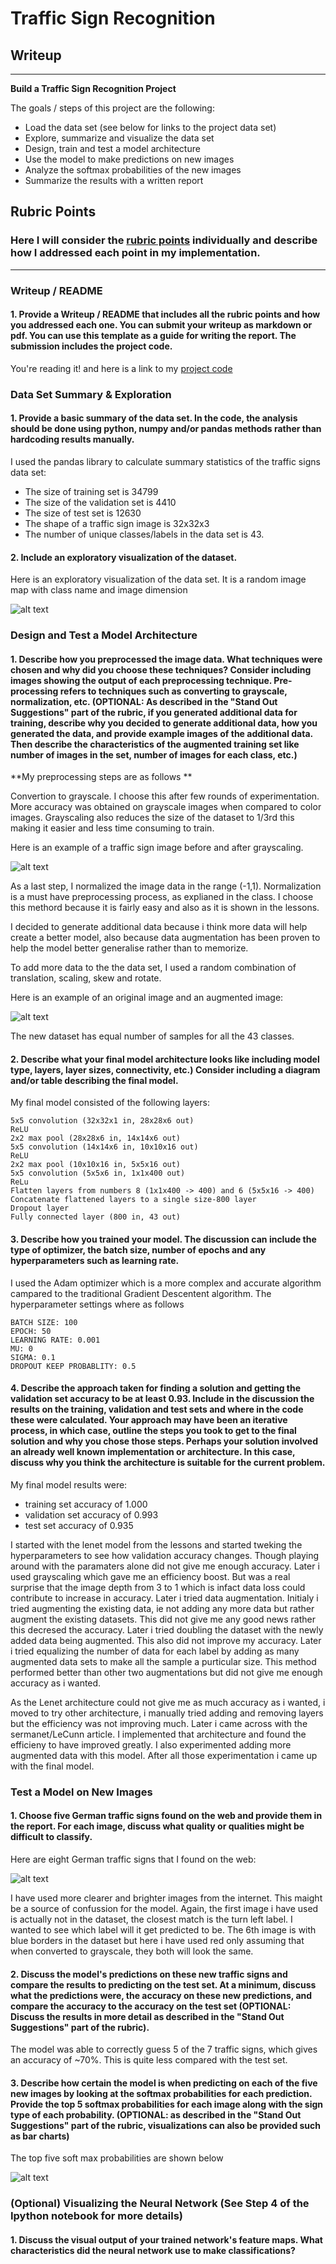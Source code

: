 # **Traffic Sign Recognition** 

## Writeup

---

**Build a Traffic Sign Recognition Project**

The goals / steps of this project are the following:
* Load the data set (see below for links to the project data set)
* Explore, summarize and visualize the data set
* Design, train and test a model architecture
* Use the model to make predictions on new images
* Analyze the softmax probabilities of the new images
* Summarize the results with a written report


[//]: # (Image References)

[image1]: ./img/visualization.png "Visualization"
[image2]: ./img/grayscale.png "Grayscaling"
[image3]: ./img/augment.png "Image Augmentation"
[image4]: ./img/wild.png "Images from internet"
[image5]: ./img/prediction.png "Top 3 probablities"

## Rubric Points
### Here I will consider the [rubric points](https://review.udacity.com/#!/rubrics/481/view) individually and describe how I addressed each point in my implementation.  

---
### Writeup / README

#### 1. Provide a Writeup / README that includes all the rubric points and how you addressed each one. You can submit your writeup as markdown or pdf. You can use this template as a guide for writing the report. The submission includes the project code.

You're reading it! and here is a link to my [project code](https://github.com/prasad-pillai/traffic-sign-deeplearn/blob/master/Traffic_Sign_Classifier.ipynb)

### Data Set Summary & Exploration

#### 1. Provide a basic summary of the data set. In the code, the analysis should be done using python, numpy and/or pandas methods rather than hardcoding results manually.

I used the pandas library to calculate summary statistics of the traffic
signs data set:

* The size of training set is 34799
* The size of the validation set is 4410
* The size of test set is 12630
* The shape of a traffic sign image is 32x32x3
* The number of unique classes/labels in the data set is 43.

#### 2. Include an exploratory visualization of the dataset.

Here is an exploratory visualization of the data set. It is a random image map with class name and image dimension

![alt text][image1]

### Design and Test a Model Architecture

#### 1. Describe how you preprocessed the image data. What techniques were chosen and why did you choose these techniques? Consider including images showing the output of each preprocessing technique. Pre-processing refers to techniques such as converting to grayscale, normalization, etc. (OPTIONAL: As described in the "Stand Out Suggestions" part of the rubric, if you generated additional data for training, describe why you decided to generate additional data, how you generated the data, and provide example images of the additional data. Then describe the characteristics of the augmented training set like number of images in the set, number of images for each class, etc.)

**My preprocessing steps are as follows **

Convertion to grayscale. I choose this after few rounds of experimentation. More accuracy was obtained on grayscale images when compared to color images. Grayscaling also reduces the size of the dataset to 1/3rd this making it easier and less time consuming to train.
    
Here is an example of a traffic sign image before and after grayscaling.

![alt text][image2]

As a last step, I normalized the image data in the range (-1,1). Normalization is a must have preprocessing process, as explianed in the class. I choose this methord because it is fairly easy and also as it is shown in the lessons.


I decided to generate additional data because i think more data will help create a better model, also because data augmentation has been proven to help the model better generalise rather than to memorize.

To add more data to the the data set, I used a random combination of translation, scaling, skew and rotate.

Here is an example of an original image and an augmented image:

![alt text][image3]

The new dataset has equal number of samples for all the 43 classes.


#### 2. Describe what your final model architecture looks like including model type, layers, layer sizes, connectivity, etc.) Consider including a diagram and/or table describing the final model.

My final model consisted of the following layers:


    5x5 convolution (32x32x1 in, 28x28x6 out)
    ReLU
    2x2 max pool (28x28x6 in, 14x14x6 out)
    5x5 convolution (14x14x6 in, 10x10x16 out)
    ReLU
    2x2 max pool (10x10x16 in, 5x5x16 out)
    5x5 convolution (5x5x6 in, 1x1x400 out)
    ReLu
    Flatten layers from numbers 8 (1x1x400 -> 400) and 6 (5x5x16 -> 400)
    Concatenate flattened layers to a single size-800 layer
    Dropout layer
    Fully connected layer (800 in, 43 out)



#### 3. Describe how you trained your model. The discussion can include the type of optimizer, the batch size, number of epochs and any hyperparameters such as learning rate.

I used the Adam optimizer which is a more complex and accurate algorithm campared to the traditional Gradient Descentent algorithm. The hyperparameter settings where as follows

    BATCH SIZE: 100
    EPOCH: 50
    LEARNING RATE: 0.001
    MU: 0
    SIGMA: 0.1
    DROPOUT KEEP PROBABLITY: 0.5


#### 4. Describe the approach taken for finding a solution and getting the validation set accuracy to be at least 0.93. Include in the discussion the results on the training, validation and test sets and where in the code these were calculated. Your approach may have been an iterative process, in which case, outline the steps you took to get to the final solution and why you chose those steps. Perhaps your solution involved an already well known implementation or architecture. In this case, discuss why you think the architecture is suitable for the current problem.

My final model results were:
* training set accuracy of 1.000
* validation set accuracy of 0.993
* test set accuracy of 0.935

I started with the lenet model from the lessons and started tweking the hyperparameters to see how validation accuracy changes. Though playing around with the paramaters alone did not give me enough accuracy. Later i used grayscaling which gave me an efficiency boost. But was a real surprise that the image depth from 3 to 1 which is infact data loss could contribute to increase in accuracy. Later i tried data augmentation. Initialy i tried augmenting the existing data, ie not adding any more data but rather augment the existing datasets. This did not give me any good news rather this decresed the accuracy. Later i tried doubling the dataset with the newly added data being augmented. This also did not improve my accuracy. Later i tried equalizing the number of data for each label by adding as many augmented data sets to make all the sample a purticular size. This method performed better than other two augmentations but did not give me enough accuracy as i wanted.

As the Lenet architecture could not give me as much accuracy as i wanted, i moved to try other architecture, i manually tried adding and removing layers but the efficiency was not improving much. Later i came across with the sermanet/LeCunn article. I implemented that architecture and found the efficieny to have improved greatly. I also experimented adding more augmented data with this model. After all those experimentation i came up with the final model.

### Test a Model on New Images

#### 1. Choose five German traffic signs found on the web and provide them in the report. For each image, discuss what quality or qualities might be difficult to classify.

Here are eight German traffic signs that I found on the web:

![alt text][image4] 

I have used more clearer and brighter images from the internet. This maight be a source of confussion for the model. Again, the first image i have used is actually not in the dataset, the closest match is the turn left label. I wanted to see which label will it get predicted to be. The 6th image is with blue borders in the dataset but here i have used red only assuming that when converted to grayscale, they both will look the same.

#### 2. Discuss the model's predictions on these new traffic signs and compare the results to predicting on the test set. At a minimum, discuss what the predictions were, the accuracy on these new predictions, and compare the accuracy to the accuracy on the test set (OPTIONAL: Discuss the results in more detail as described in the "Stand Out Suggestions" part of the rubric).

The model was able to correctly guess 5 of the 7 traffic signs, which gives an accuracy of ~70%. This is quite less compared with the test set.

#### 3. Describe how certain the model is when predicting on each of the five new images by looking at the softmax probabilities for each prediction. Provide the top 5 softmax probabilities for each image along with the sign type of each probability. (OPTIONAL: as described in the "Stand Out Suggestions" part of the rubric, visualizations can also be provided such as bar charts)

The top five soft max probabilities are shown below

![alt text][image5] 

### (Optional) Visualizing the Neural Network (See Step 4 of the Ipython notebook for more details)
#### 1. Discuss the visual output of your trained network's feature maps. What characteristics did the neural network use to make classifications?


